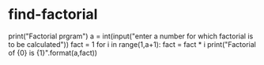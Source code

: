 # find-factorial
print("Factorial prgram")
a = int(input("enter a number for which factorial is to be calculated"))
fact = 1
for i in range(1,a+1):
     fact = fact * i
print("Factorial of {0} is {1}".format(a,fact))
